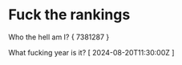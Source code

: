# Fuck the rankings

Who the hell am I?
{ 7381287 }

What fucking year is it?
[ 2024-08-20T11:30:00Z ]

